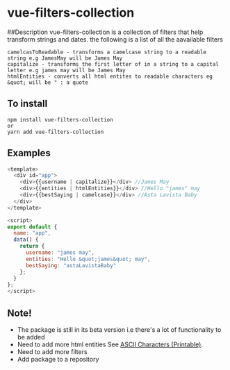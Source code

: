 # vue-filters-collection

##Description
vue-filters-collection is a collection of filters that help transform strings and dates. the following is a list of all the aavailable filters

```
camelcasToReadable - transforms a camelcase string to a readable string e.g JamesMay will be James May
capitalize - transforms the first letter of in a string to a capital letter e.g james may will be James May
htmlEntities - converts all html entites to readable characters eg &quot; will be " : a quote
```

## To install

```
npm install vue-filters-collection
or
yarn add vue-filters-collection
```

## Examples

```javascript
<template>
  <div id="app">
    <div>{{username | capitalize}}</div> //James May
    <div>{{entities | htmlEntities}}</div> //Hello "james" may
    <div>{{bestSaying | camelcase}}</div> //Asta Lavista Baby
  </div>
</template>

<script>
export default {
  name: "app",
  data() {
    return {
      username: "james may",
      entities: "Hello &quot;james&quot; may",
      bestSaying: "astaLavistaBaby"
    };
  }
};
</script>
```

## Note!

- The package is still in its beta version i.e there's a lot of functionality to be added
- Need to add more html entities See [ASCII Characters (Printable)](https://www.freeformatter.com/).
- Need to add more filters
- Add package to a repository

